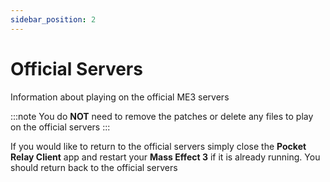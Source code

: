 ```yaml
---
sidebar_position: 2
---
```


# Official Servers

Information about playing on the official ME3 servers

:::note
You do **NOT** need to remove the patches or delete any files to play on the official servers
:::

If you would like to return to the official servers simply close the **Pocket Relay Client** app and restart your **Mass Effect 3** if it is already running. You should return back to the official servers 

